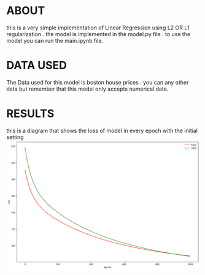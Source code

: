 # ABOUT
this is a very simple implementation of Linear Regression using L2 OR L1 regularization .
the model is implemented in the model.py file . to use the model you can run the main.ipynb file.
# DATA USED
The Data used for this model is boston house prices . you can any other data but remember that this model only accepts numerical data.
# RESULTS
this is a diagram that shows the loss of model in every epoch with the initial setting
<img src="loss.png"
     alt="Markdown Monster icon"
     style="float: left; margin-right: 10px;" />